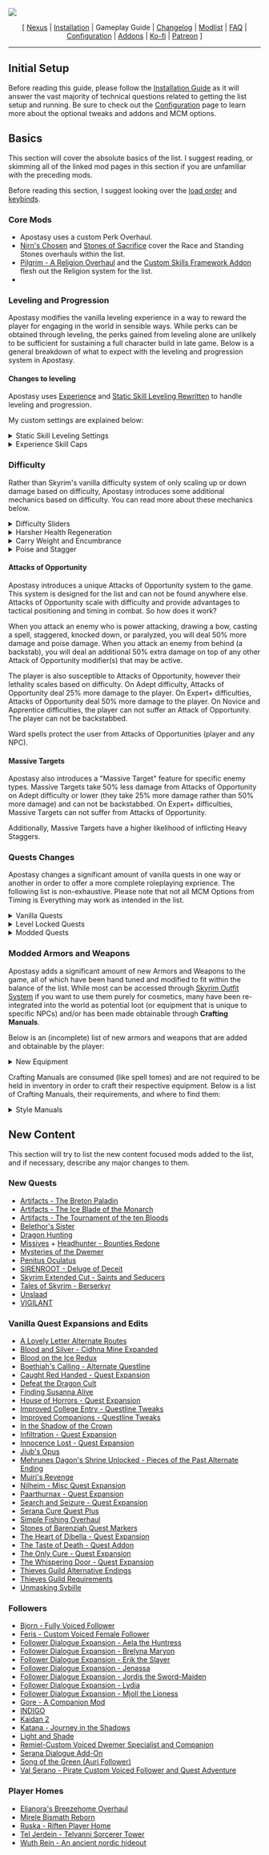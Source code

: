 ![](https://raw.githubusercontent.com/Oghma-Infinium/Apostasy/main/images/Banner.png)

<p align="center">
  [ <a href="https://www.nexusmods.com/skyrimspecialedition/mods/118893">Nexus</a> |
  <a href="https://github.com/Oghma-Infinium/Apostasy/blob/main/README.md">Installation</a> |
  Gameplay Guide |
  <a href="https://github.com/Oghma-Infinium/Apostasy/blob/main/CHANGELOG.md">Changelog</a> |
  <a href="https://loadorderlibrary.com/lists/Apostasy">Modlist</a> |
  <a href="https://github.com/Oghma-Infinium/Apostasy/blob/main/Documentation/FAQ.md">FAQ</a> |
  <a href="https://github.com/Oghma-Infinium/Apostasy/blob/main/Documentation/CONFIG.md">Configuration</a> |
  <a href="https://github.com/Oghma-Infinium/Apostasy/blob/main/ADDONS.md">Addons</a> |
  <a href="https://ko-fi.com/aljoxo">Ko-fi</a> | 
  <a href="https://www.patreon.com/aljoxo">Patreon</a> ]
</p>

---

## Initial Setup

Before reading this guide, please follow the [Installation Guide](https://github.com/Oghma-Infinium/Apostasy/blob/main/README.md) as it will answer the vast majority of technical questions related to getting the list setup and running. Be sure to check out the [Configuration](https://github.com/Oghma-Infinium/Apostasy/blob/main/Documentation/CONFIG.md) page to learn more about the optional tweaks and addons and MCM options.

## Basics

This section will cover the absolute basics of the list. I suggest reading, or skimming all of the linked mod pages in this section if you are unfamiliar with the preceding mods.

Before reading this section, I suggest looking over the [load order](https://loadorderlibrary.com/lists/Apostasy) and [keybinds](https://github.com/Oghma-Infinium/Apostasy/blob/main/images/Keybinds.png).

### Core Mods

 - Apostasy uses a custom Perk Overhaul.
 - [Nirn's Chosen](https://www.nexusmods.com/skyrimspecialedition/mods/121427) and [Stones of Sacrifice](https://www.nexusmods.com/skyrimspecialedition/mods/121629) cover the Race and Standing Stones overhauls within the list.
 - [Pilgrim - A Religion Overhaul](https://www.nexusmods.com/skyrimspecialedition/mods/54099) and the [Custom Skills Framework Addon](https://www.nexusmods.com/skyrimspecialedition/mods/93913) flesh out the Religion system for the list.
 - 

### Leveling and Progression

Apostasy modifies the vanilla leveling experience in a way to reward the player for engaging in the world in sensible ways. While perks can be obtained through leveling, the perks gained from leveling alone are unlikely to be sufficient for sustaining a full character build in late game. Below is a general breakdown of what to expect with the leveling and progression system in Apostasy.

#### Changes to leveling

Apostasy uses [Experience](https://www.nexusmods.com/skyrimspecialedition/mods/17751) and [Static Skill Leveling Rewritten](https://www.nexusmods.com/skyrimspecialedition/mods/89940) to handle leveling and progression.

My custom settings are explained below:
<Details>
<summary>Static Skill Leveling Settings</summary>

 - Gain skill points equal to 10 + (1 * playerlevel) for each level up, up to 50 points per level (this cap will be hit at level 40+).
 - You can only store a maximum of 50 skill points per level, therefore **after level 40, you must spend all your skill points at level up or you will waste some points.**
 - You can increase skills up to 25 times per level (permitting you have enough points and the skills are adequately below the current skill cap).

Skill Point Costs are as follows:

| Skill Level | Skill Point Cost |  
|     :---:    |     :---:     |  
| 0-25  | 1  |  
| 26-50  | 2  | 
| 51-75 | 4  | 
| 76-100 | 6  | 


</Details>

<Details>
<summary>Experience Skill Caps</summary>

 Experience allows the implementation of level-based skill caps.

 `skillCap = 18 + (playerlevel * 2.75)`

| Level | Skill Cap |  
|     :---:    |     :---:     |  
| 1  | 20  |  
| 5  | 31  | 
| 10 | 45  | 
| 15 | 59  | 
| 20 | 73  | 
| 25 | 86  |
| 30 | 100 | 

</Details>

### Difficulty

Rather than Skyrim's vanilla difficulty system of only scaling up or down damage based on difficulty, Apostasy introduces some additional mechanics based on difficulty. You can read more about these mechanics below.

<Details>
<summary>Difficulty Sliders</summary>

| Difficulty | Damage Done | Damage Taken |
|     :---:    |     :---:     |     :---:     | 
| **Novice**    | 1.50x | 1.00x | 
| **Apprentice** | 1.25x | 1.25x |
| **Adept** | 1.00x |  1.50x | 
| **Expert** | 0.80x | 2.00x | 
| **Master** | 0.70x | 2.50x | 
| **Legendary** | 2.50x | 4.00x | 

Additionally, Legendary difficulty makes Sneak Attacks 50% less effective and increases the cost of all spells by 15%.

</Details>

<Details>
<summary>Harsher Health Regeneration</summary>

On Adept difficulty and higher, the Harsher Health Regeneration mechanic is introduced. This mechanic reduces your character's natural Health Regeneration by 100%. When you fall below 50% Health, your Health Regeneration is increased by 100%, allowing your Health to naturally regenerate without any additional buffs. Below 25% Health, your Health Regeneration is increased by an additional amount based on the difficulty.

Harsher Health Regeneration is done to make Health Regeneration a more valuable stat and more desirable. All effects that grant Health Regeneration (food, shrines, enchantments, alchemy, perks, etc.) will continue to function as intended.

| Difficulty | Base Health Regeneration >50% | Base Health Regeneration <50% | Base Health Regeneration <25% |
|     :---:    |     :---:     |     :---:     |      :---:     | 
| **Novice**    | 100%* |100%* | 100%* | 
| **Apprentice** | 100%* | 100%* | 100%* |
| **Adept** | 0% | 100% |  250% | 
| **Expert** | 0% | 100% | 200% | 
| **Master** | 0% | 100% | 150% | 
| **Legendary** | 0% | 0% | 0% | 

 **On Novice and Apprentice, this mechanic is disabled.*

</Details>

<Details>
<summary>Carry Weight and Encumbrance</summary>

On Novice and Apprentice difficulty, your character's natural Carry Weight is increased by 200, making your base Carry Weight 500.

On Expert difficulty and higher, the new Carry Weight and Encumbrance mechanics are introduced. These mechanics reduce your character's natural Carry Weight by 100, making your base Carry Weight 200. Additionally, when over-encumbered, you take 4 Stamina damage per second.

These changes to carry weight seek to make Carry Weight a more interesting stat, while still allowing people to easily opt out of the system if they decide they do not like it.

| Difficulty | Base Carry Weight | 
|     :---:    |     :---:     | 
| **Novice**    | 500 | 
| **Apprentice** | 300 | 
| **Adept** | 300 | 
| **Expert** | 200 | 
| **Master** | 200 | 
| **Legendary** | 200 | 

</Details>

<Details>
<summary>Poise and Stagger</summary>

On Apprentice and Novice difficulty, the player can not be inflicted with Heavy Stagger, unless facing a Massive Target.

On Novice difficulty, the player gains a 50% resistance to all incoming Poise Damage. This results in the player being very difficult to stagger.

On Legendary difficulty, all targets take 50% more Poise Damage.

</Details>

#### Attacks of Opportunity

Apostasy introduces a unique Attacks of Opportunity system to the game. This system is designed for the list and can not be found anywhere else. Attacks of Opportunity scale with difficulty and provide advantages to tactical positioning and timing in combat. So how does it work?

When you attack an enemy who is power attacking, drawing a bow, casting a spell, staggered, knocked down, or paralyzed, you will deal 50% more damage and poise damage. When you attack an enemy from behind (a backstab), you will deal an additional 50% extra damage on top of any other Attack of Opportunity modifier(s) that may be active.

The player is also susceptible to Attacks of Opportunity, however their lethality scales based on difficulty. On Adept difficulty, Attacks of Opportunity deal 25% more damage to the player. On Expert+ difficulties, Attacks of Opportunity deal 50% more damage to the player. On Novice and Apprentice difficulties, the player can not suffer an Attack of Opportunity. The player can not be backstabbed.

Ward spells protect the user from Attacks of Opportunities (player and any NPC).

#### Massive Targets

Apostasy also introduces a "Massive Target" feature for specific enemy types. Massive Targets take 50% less damage from Attacks of Opportunity on Adept difficulty or lower (they take 25% more damage rather than 50% more damage) and can not be backstabbed. On Expert+ difficulties, Massive Targets can not suffer from Attacks of Opportunity.

Additionally, Massive Targets have a higher likelihood of inflicting Heavy Staggers.

### Quests Changes

Apostasy changes a significant amount of vanilla quests in one way or another in order to offer a more complete roleplaying exprience. The following list is non-exhaustive. Please note that not all MCM Options from Timing is Everything may work as intended in the list.

<Details>
<summary>Vanilla Quests</summary>

 - [Awakening](https://en.uesp.net/wiki/Skyrim:Awakening) Requires level 20, however this can be started at any point by going to [Dayspring Canyon](https://en.uesp.net/wiki/Skyrim:Dayspring_Canyon).
 - [Hearthfire](https://en.uesp.net/wiki/Skyrim:Hearthfire) Letter Requires level 15.
 - [Dragonborn](https://en.uesp.net/wiki/Skyrim:Dragonborn_(quest)) Requires level 20 and completion of [The Horn of Jurgen Windcaller](https://en.uesp.net/wiki/Skyrim:The_Horn_of_Jurgen_Windcaller).
 - [A Chance Arrangement](https://en.uesp.net/wiki/Skyrim:A_Chance_Arrangement) Requires the player to have a Sneak Skill >= 25, have picked >=10 pockets, and stolen >=100 items.
 - [Loud and Clear](https://en.uesp.net/wiki/Skyrim:Loud_and_Clear) Requires the player to complete a minimum of 4 radiant jobs for the Thieves Guild.
 - [Dampened Spirits](https://en.uesp.net/wiki/Skyrim:Dampened_Spirits) Requires the player to complete a minimum of 6 jobs for the Thieves Guild.

</Details>

<Details>
<summary>Level Locked Quests</summary>

  - **Level 15+**
    - [Dungeon Delving](https://en.uesp.net/wiki/Skyrim:Dungeon_Delving_(Jarl_-_Hagravens))
    - [Kill the Giant](https://en.uesp.net/wiki/Skyrim:Kill_the_Giant_(Jarl))
    - [The Forsworn Conspiracy](https://en.uesp.net/wiki/Skyrim:The_Forsworn_Conspiracy)
  - **Level 20+**
    - [A Night To Remember](https://en.uesp.net/wiki/Skyrim:A_Night_To_Remember)
    - [Ill Met By Moonlight](https://en.uesp.net/wiki/Skyrim:Ill_Met_By_Moonlight)
    - [Kill the Vampire](https://en.uesp.net/wiki/Skyrim:Kill_the_Vampire)
    - [The Black Star](https://en.uesp.net/wiki/Skyrim:The_Black_Star)
    - [The Break of Dawn](https://en.uesp.net/wiki/Skyrim:The_Break_of_Dawn)
    - [The Mind of Madness](https://en.uesp.net/wiki/Skyrim:The_Mind_of_Madness)
    - [Unfathomable Depths](https://en.uesp.net/wiki/Skyrim:Unfathomable_Depths)
  - **Level 25+**
    - [A Daedra's Best Friend](https://en.uesp.net/wiki/Skyrim:A_Daedra%27s_Best_Friend)
    - [The Cursed Tribe](https://en.uesp.net/wiki/Skyrim:The_Cursed_Tribe)
    - [The House of Horrors](https://en.uesp.net/wiki/Skyrim:The_House_of_Horrors)
    - [The Taste of Death](https://en.uesp.net/wiki/Skyrim:The_Taste_of_Death)
    - [The Wolf Queen Awakened](https://en.uesp.net/wiki/Skyrim:The_Wolf_Queen_Awakened)
    - [Waking Nightmare](https://en.uesp.net/wiki/Skyrim:Waking_Nightmare)
  - **Level 30+**
    - [Boethiah's Calling](https://en.uesp.net/wiki/Skyrim:Boethiah%27s_Calling)
    - [Deathbrand](https://en.uesp.net/wiki/Skyrim:Deathbrand_(quest))
    - [Discerning the Transmundane](https://en.uesp.net/wiki/Skyrim:Discerning_the_Transmundane)
    - [Pieces of the Past](https://en.uesp.net/wiki/Skyrim:Pieces_of_the_Past)
    - [The Only Cure](https://en.uesp.net/wiki/Skyrim:The_Only_Cure)
    - [The Whispering Door](https://en.uesp.net/wiki/Skyrim:The_Whispering_Door)
  - **Level 40+**
    - [The Ebony Warrior](https://en.uesp.net/wiki/Skyrim:The_Ebony_Warrior)

</Details>

<Details>
<summary>Modded Quests</summary>

  - **Vigilant**: Requires level 25+ and the completion of [Kindred Judgement](https://en.uesp.net/wiki/Skyrim:Kindred_Judgment) and [House of Horrors](https://en.uesp.net/wiki/Skyrim:The_House_of_Horrors).
  - **Unslaad**: Requires completion of [Dragonslayer](https://en.uesp.net/wiki/Skyrim:Dragonslayer).

</Details>

### Modded Armors and Weapons

Apostasy adds a significant amount of new Armors and Weapons to the game, all of which have been hand tuned and modified to fit within the balance of the list. While most can be accessed through [Skyrim Outfit System](https://www.nexusmods.com/skyrimspecialedition/mods/42162) if you want to use them purely for cosmetics, many have been re-integrated into the world as potential loot (or equipment that is unique to specific NPCs) and/or has been made obtainable through **Crafting Manuals**. 

Below is an (incomplete) list of new armors and weapons that are added and obtainable by the player:

<Details>
<summary>New Equipment</summary>

  - [Bone Cultist Armor](https://www.nexusmods.com/skyrimspecialedition/mods/111224): Can be found on Solstheim Bandits and has the same crafting requirements as Bonemold.
  - [Colovian Prince Set](https://www.nexusmods.com/skyrimspecialedition/mods/79894): See Manuals. Can be found on select NPCs.
  - [Crown Plate Set](https://www.nexusmods.com/skyrimspecialedition/mods/114751): See Manuals. Can also be found on [Kematu](https://en.uesp.net/wiki/Skyrim:Kematu) and his men.
  - [Dark Brotherhood Armor SE](https://www.nexusmods.com/skyrimspecialedition/mods/57539): Replacer for Dark Brotherhood Armor.
  - [Dark Witch Armor](https://www.nexusmods.com/skyrimspecialedition/mods/112260): See Manuals. Worn by [Illia](https://en.uesp.net/wiki/Skyrim:Illia).
  - [Dwemer Armor SE](https://www.nexusmods.com/skyrimspecialedition/mods/81043): Craftable with Dwemer Smithing.
  - [Eclipse Mage Outfit](https://www.nexusmods.com/skyrimspecialedition/mods/77244):
  - [Elmlock Armor and Blade](https://www.nexusmods.com/skyrimspecialedition/mods/105930): 
  - [Fleet Knight Set](https://www.nexusmods.com/skyrimspecialedition/mods/95009): See Manuals.
  - [Fluted Armor SE](https://www.nexusmods.com/skyrimspecialedition/mods/106381): Craftable with Ebony Smithing. Can also be found on select NPCs.
  - [Glasses Pack](https://www.nexusmods.com/skyrimspecialedition/mods/115653): See Manuals.
  - [Gryphonknight Regalia](https://www.nexusmods.com/skyrimspecialedition/mods/107437): Can be looted off of [Sabine Nytte](https://en.uesp.net/wiki/Skyrim:Sabine_Nytte).
  - [Illusive Infiltrator Armor](https://www.nexusmods.com/skyrimspecialedition/mods/105659): Craftable with Steel Smithing.
  - [Infantry Armor SE](https://www.nexusmods.com/skyrimspecialedition/mods/88099): Can be crafted with Steel Smithing. Can also be found on select NPCs.
  - [Kellan Armor](https://www.nexusmods.com/skyrimspecialedition/mods/68199): Craftable with Steel Smithing. Worn by select NPCs. 
  - [Kvetchi Mercenary Set](https://www.nexusmods.com/skyrimspecialedition/mods/79226): See Manuals.
  - [Lunar Guard Armor](https://www.nexusmods.com/skyrimspecialedition/mods/75349): See Manuals.
  - [MAGECORE](https://www.nexusmods.com/skyrimspecialedition/mods/113540): See Manuals.
  - [Obi's HeadHunter Armor](https://www.nexusmods.com/skyrimspecialedition/mods/113990): Can be looted from [Captain Hargar](https://en.uesp.net/wiki/Skyrim:Captain_Hargar).
  - [Orcish Armor Expansion](https://www.nexusmods.com/skyrimspecialedition/mods/110280): Craftable with Orcish Smithing, can also be seen as variant armors for Stronghold Orcs. 
  - [Rihad Swordsman Set](https://www.nexusmods.com/skyrimspecialedition/mods/120576): See Manuals. Can also be found on [Kematu](https://en.uesp.net/wiki/Skyrim:Kematu) and his men.
  - [Silver Armor SE](https://www.nexusmods.com/skyrimspecialedition/mods/79088): Craftable with Advanced Armors Smithing. Worn by select NPCs. 
  - [Squire's Plate](https://www.nexusmods.com/skyrimspecialedition/mods/120370): See Manuals.
  - [Stormhold Warrior Armor](https://www.nexusmods.com/skyrimspecialedition/mods/96559): Can be crafted with Steel Smithing. Variants can also be looted off [Deeja](https://en.uesp.net/wiki/Skyrim:Deeja) and [Jaree-Ra](https://en.uesp.net/wiki/Skyrim:Jaree-Ra).
  - [Travelling Priest Robes](https://www.nexusmods.com/skyrimspecialedition/mods/118327): Can be found on several Priest-type NPCs and crafted.
  - [Twilight Princess Armor](https://www.nexusmods.com/skyrimspecialedition/mods/71182): Can be crafted after completion of [Kindred Judgement](https://en.uesp.net/wiki/Skyrim:Kindred_Judgment) with Steel Smithing. Worn by [Serana](https://en.uesp.net/wiki/Skyrim:Serana).
  - [Vey Alaxon](https://www.nexusmods.com/skyrimspecialedition/mods/104572): Fully integrated into Gilded Elven tier, craftable with Elven Smithing.
  - [Wayward Knight Set](https://www.nexusmods.com/skyrimspecialedition/mods/112793): See Manuals.
  - [Wild Witch Outfit](https://www.nexusmods.com/skyrimspecialedition/mods/81085): See Manuals. A variant can also be looted off [The Caller](https://en.uesp.net/wiki/Skyrim:The_Caller).
  - [Wind Ruler Armor SE](https://www.nexusmods.com/skyrimspecialedition/mods/60842): Can be looted from the [Butcher](https://en.uesp.net/wiki/Skyrim:Butcher) and [Umana](https://en.uesp.net/wiki/Skyrim:Umana). Also found on select NPCs.

</Details>

Crafting Manuals are consumed (like spell tomes) and are not required to be held in inventory in order to craft their respective equipment. Below is a list of Crafting Manuals, their requirements, and where to find them:

<Details>
<summary>Style Manuals</summary>

Armors and weapons crafted from manuals may or may not require the equivalent Smithing perk in addition to the manual knowledge requirement.

 - **Armor**
   - [Lunar Guard](https://www.nexusmods.com/skyrimspecialedition/mods/75349): Purchasable from Blacksmiths with level 80+ Smithing skill.
 - **Clothes and Jewelry**
   - [Glasses](https://www.nexusmods.com/skyrimspecialedition/mods/115653): Purchasable from Jewelers and Radiant Raiments. (**FEMALE ONLY**).
   - [Goam Earrings](https://www.nexusmods.com/skyrimspecialedition/mods/112173): Purchasable from Jewelers and Radiant Raiments. (**FEMALE ONLY, GOAMS ELVEN EARS**).
   - [Magecore](https://www.nexusmods.com/skyrimspecialedition/mods/113540): Purchasable from Radiant Raiments. (**FEMALE ONLY**, Armored variants can be crafted with Ebony Smithing + Manual). More NSFW/Lewd variants can be toggled in the Apostasy MCM.
   - [Wild Witch](https://www.nexusmods.com/skyrimspecialedition/mods/81085): Purchasable from Radiant Raiments.
 - **Armor and Weapons**
   - **Alik'r Style**: Purchasable from Blacksmiths with level 40+ Smithing skill. (Covers [Crown Plate](https://www.nexusmods.com/skyrimspecialedition/mods/114751) and [Rihad Swordsman](https://www.nexusmods.com/skyrimspecialedition/mods/120576).)
   - **Bretonic Style**: Purchaseable from Blacksmiths with level 60+ Smithing skill. (Covers [Fleet Knight](https://www.nexusmods.com/skyrimspecialedition/mods/95009), [Gryphonknight](https://www.nexusmods.com/skyrimspecialedition/mods/107437), [Wayward Knight](https://www.nexusmods.com/skyrimspecialedition/mods/112793), [Squire's Plate](https://www.nexusmods.com/skyrimspecialedition/mods/120370), and [Dark Witch Armor](https://www.nexusmods.com/skyrimspecialedition/mods/112260).)
     - More NSFW/lewd versions of some sets can be toggled in the Apostasy MCM.
   - **Cyrodilic Style**: Purchasable from Blacksmiths with level 40+ Smithing skill. (Covers [Colovian Prince](https://www.nexusmods.com/skyrimspecialedition/mods/79894) and [Kvetchi Mercenary](https://www.nexusmods.com/skyrimspecialedition/mods/79226).)

</Details>

## New Content

This section will try to list the new content focused mods added to the list, and if necessary, describe any major changes to them.

### New Quests

 - [Artifacts - The Breton Paladin](https://www.nexusmods.com/skyrimspecialedition/mods/16199)
 - [Artifacts - The Ice Blade of the Monarch](https://www.nexusmods.com/skyrimspecialedition/mods/13972)
 - [Artifacts - The Tournament of the ten Bloods](https://www.nexusmods.com/skyrimspecialedition/mods/15264)
 - [Belethor's Sister](https://www.nexusmods.com/skyrimspecialedition/mods/92381)
 - [Dragon Hunting](https://www.nexusmods.com/skyrimspecialedition/mods/99193)
 - [Missives](https://www.nexusmods.com/skyrimspecialedition/mods/17576) + [Headhunter - Bounties Redone](https://www.nexusmods.com/skyrimspecialedition/mods/51847)
 - [Mysteries of the Dwemer](https://www.nexusmods.com/skyrimspecialedition/mods/114863)
 - [Penitus Oculatus](https://www.nexusmods.com/skyrimspecialedition/mods/21061)
 - [SIRENROOT - Deluge of Deceit](https://www.nexusmods.com/skyrimspecialedition/mods/70917)
 - [Skyrim Extended Cut - Saints and Seducers](https://www.nexusmods.com/skyrimspecialedition/mods/72772)
 - [Tales of Skyrim - Berserkyr](https://www.nexusmods.com/skyrimspecialedition/mods/103559)
 - [Unslaad](https://www.nexusmods.com/skyrimspecialedition/mods/11789)
 - [VIGILANT](https://www.nexusmods.com/skyrimspecialedition/mods/11849)

### Vanilla Quest Expansions and Edits

 - [A Lovely Letter Alternate Routes](https://www.nexusmods.com/skyrimspecialedition/mods/21916)
 - [Blood and Silver - Cidhna Mine Expanded](https://www.nexusmods.com/skyrimspecialedition/mods/20269)
 - [Blood on the Ice Redux](https://www.nexusmods.com/skyrimspecialedition/mods/6126)
 - [Boethiah's Calling - Alternate Questline](https://www.nexusmods.com/skyrimspecialedition/mods/121499)
 - [Caught Red Handed - Quest Expansion](https://www.nexusmods.com/skyrimspecialedition/mods/65708)
 - [Defeat the Dragon Cult](https://www.nexusmods.com/skyrimspecialedition/mods/86625)
 - [Finding Susanna Alive](https://www.nexusmods.com/skyrimspecialedition/mods/32512)
 - [House of Horrors - Quest Expansion](https://www.nexusmods.com/skyrimspecialedition/mods/57285)
 - [Improved College Entry - Questline Tweaks](https://www.nexusmods.com/skyrimspecialedition/mods/22184)
 - [Improved Companions - Questline Tweaks](https://www.nexusmods.com/skyrimspecialedition/mods/22300)
 - [In the Shadow of the Crown](https://www.nexusmods.com/skyrimspecialedition/mods/79600)
 - [Infiltration - Quest Expansion](https://www.nexusmods.com/skyrimspecialedition/mods/114054)
 - [Innocence Lost - Quest Expansion](https://www.nexusmods.com/skyrimspecialedition/mods/80974)
 - [Jiub's Opus](https://www.nexusmods.com/skyrimspecialedition/mods/17056)
 - [Mehrunes Dagon's Shrine Unlocked - Pieces of the Past Alternate Ending](https://www.nexusmods.com/skyrimspecialedition/mods/119502)
 - [Muiri's Revenge](https://www.nexusmods.com/skyrimspecialedition/mods/24312)
 - [Nilheim - Misc Quest Expansion](https://www.nexusmods.com/skyrimspecialedition/mods/53792)
 - [Paarthurnax - Quest Expansion](https://www.nexusmods.com/skyrimspecialedition/mods/51711)
 - [Search and Seizure - Quest Expansion](https://www.nexusmods.com/skyrimspecialedition/mods/67066)
 - [Serana Cure Quest Plus](https://www.nexusmods.com/skyrimspecialedition/mods/105091)
 - [Simple Fishing Overhaul](https://www.nexusmods.com/skyrimspecialedition/mods/103440)
 - [Stones of Barenziah Quest Markers](https://www.nexusmods.com/skyrimspecialedition/mods/684)
 - [The Heart of Dibella - Quest Expansion](https://www.nexusmods.com/skyrimspecialedition/mods/94863)
 - [The Taste of Death - Quest Addon](https://www.nexusmods.com/skyrimspecialedition/mods/123173)
 - [The Only Cure - Quest Expansion](https://www.nexusmods.com/skyrimspecialedition/mods/57683)
 - [The Whispering Door - Quest Expansion](https://www.nexusmods.com/skyrimspecialedition/mods/76606)
 - [Thieves Guild Alternative Endings](https://www.nexusmods.com/skyrimspecialedition/mods/114558)
 - [Thieves Guild Requirements](https://www.nexusmods.com/skyrimspecialedition/mods/33256)
 - [Unmasking Sybille](https://www.nexusmods.com/skyrimspecialedition/mods/109265)

### Followers

 - [Bjorn - Fully Voiced Follower](https://www.nexusmods.com/skyrimspecialedition/mods/91652)
 - [Feris - Custom Voiced Female Follower](https://www.nexusmods.com/skyrimspecialedition/mods/90032)
 - [Follower Dialogue Expansion - Aela the Huntress](https://www.nexusmods.com/skyrimspecialedition/mods/114801)
 - [Follower Dialogue Expansion - Brelyna Maryon](https://www.nexusmods.com/skyrimspecialedition/mods/113359)
 - [Follower Dialogue Expansion - Erik the Slayer](https://www.nexusmods.com/skyrimspecialedition/mods/116719)
 - [Follower Dialogue Expansion - Jenassa](https://www.nexusmods.com/skyrimspecialedition/mods/120255)
 - [Follower Dialogue Expansion - Jordis the Sword-Maiden](https://www.nexusmods.com/skyrimspecialedition/mods/117930)
 - [Follower Dialogue Expansion - Lydia](https://www.nexusmods.com/skyrimspecialedition/mods/119226)
 - [Follower Dialogue Expansion - Mjoll the Lioness](https://www.nexusmods.com/skyrimspecialedition/mods/116025)
 - [Gore - A Companion Mod](https://www.nexusmods.com/skyrimspecialedition/mods/85298)
 - [INDIGO](https://www.nexusmods.com/skyrimspecialedition/mods/88240)
 - [Kaidan 2](https://www.nexusmods.com/skyrimspecialedition/mods/19075)
 - [Katana - Journey in the Shadows](https://www.nexusmods.com/skyrimspecialedition/mods/69622)
 - [Light and Shade](https://www.nexusmods.com/skyrimspecialedition/mods/77993)
 - [Remiel-Custom Voiced Dwemer Specialist and Companion](https://www.nexusmods.com/skyrimspecialedition/mods/51874)
 - [Serana Dialogue Add-On](https://www.nexusmods.com/skyrimspecialedition/mods/32161)
 - [Song of the Green (Auri Follower)](https://www.nexusmods.com/skyrimspecialedition/mods/11278)
 - [Val Serano - Pirate Custom Voiced Follower and Quest Adventure](https://www.nexusmods.com/skyrimspecialedition/mods/103669)

### Player Homes

 - [Elianora's Breezehome Overhaul](https://www.nexusmods.com/skyrimspecialedition/mods/2829)
 - [Mirele Bismath Reborn](https://www.nexusmods.com/skyrimspecialedition/mods/93817)
 - [Ruska - Riften Player Home](https://www.nexusmods.com/skyrimspecialedition/mods/16177)
 - [Tel Jerdein - Telvanni Sorcerer Tower](https://www.nexusmods.com/skyrimspecialedition/mods/33539)
 - [Wuth Rein - An ancient nordic hideout](https://www.nexusmods.com/skyrimspecialedition/mods/52995)
